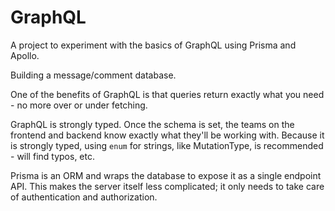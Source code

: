 # GraphQL

A project to experiment with the basics of GraphQL using Prisma and Apollo.

Building a message/comment database.

One of the benefits of GraphQL is that queries return exactly what you need - no more over or under fetching.

GraphQL is strongly typed. Once the schema is set, the teams on the frontend and backend know exactly what they'll be working with. Because it is strongly typed, using `enum` for strings, like MutationType, is recommended - will find typos, etc.

Prisma is an ORM and wraps the database to expose it as a single endpoint API. This makes the server itself less complicated; it only needs to take care of authentication and authorization.

